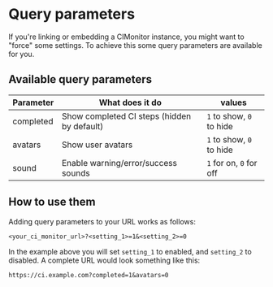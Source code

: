 # Query parameters

If you're linking or embedding a CIMonitor instance, you might want to "force" some settings. To achieve this some
query parameters are available for you.

## Available query parameters

| Parameter | What does it do                             | values                   |
| --------- | ------------------------------------------- | ------------------------ |
| completed | Show completed CI steps (hidden by default) | `1` to show, `0` to hide |
| avatars   | Show user avatars                           | `1` to show, `0` to hide |
| sound     | Enable warning/error/success sounds         | `1` for on, `0` for off  |

## How to use them

Adding query parameters to your URL works as follows:

`<your_ci_monitor_url>?<setting_1>=1&<setting_2>=0`

In the example above you will set `setting_1` to enabled, and `setting_2` to disabled. A complete URL would look
something like this:

`https://ci.example.com?completed=1&avatars=0`
